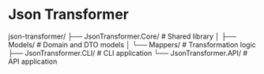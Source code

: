 # Json Transformer



json-transformer/
├── JsonTransformer.Core/      # Shared library
│   ├── Models/                # Domain and DTO models
│   └── Mappers/               # Transformation logic
├── JsonTransformer.CLI/       # CLI application
└── JsonTransformer.API/       # API application
